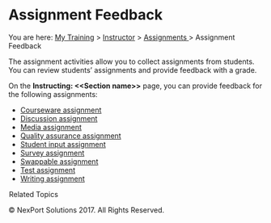 # Assignment Feedback

You are here: [My Training](../../) > [Instructor](../) > [Assignments ](./)> Assignment Feedback



The assignment activities allow you to collect assignments from students. You can review students’ assignments and provide feedback with a grade.

On the **Instructing: <\<Section name>>** page, you can provide feedback for the following assignments:

* [Courseware assignment](assignment-feedback-1/courseware-assignment.md)
* [Discussion assignment](assignment-feedback-1/page-2.md)
* [Media assignment](assignment-feedback-1/page-3.md)
* [Quality assurance assignment](assignment-feedback-1/page-4.md)
* [Student input assignment](assignment-feedback-1/page-5.md)
* [Survey assignment](assignment-feedback-1/page-6.md)
* [Swappable assignment](assignment-feedback-1/page-7.md)
* [Test assignment](assignment-feedback-1/page-8.md)
* [Writing assignment](assignment-feedback-1/page-9.md)

![Related Topics Link Icon](../../../../.gitbook/assets/void.png)Related Topics

© NexPort Solutions 2017. All Rights Reserved.

